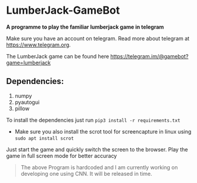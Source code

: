 # LumberJack-GameBot

**A programme to play the familiar lumberjack game in telegram**

Make sure you have an account on telegram. Read more about telegram at https://www.telegram.org.

The LumberJack game can be found here https://telegram.im/@gamebot?game=lumberjack

## Dependencies:

1. numpy
2. pyautogui
3. pillow

To install the dependencies just run `pip3 install -r requirements.txt`

* Make sure you also install the scrot tool for screencapture in linux using 
`sudo apt install scrot`

Just start the game and quickly switch the screen to the browser. Play the game in full screen mode for better accuracy

> The above Program is hardcoded and I am currently working on developing one using CNN. It will be released in time.
